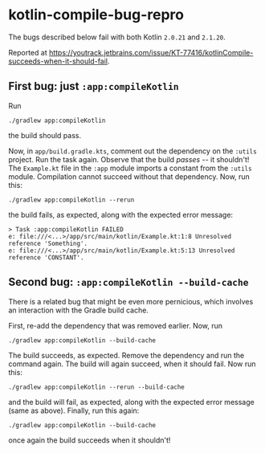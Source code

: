 # kotlin-compile-bug-repro

The bugs described below fail with both Kotlin `2.0.21` and `2.1.20`.

Reported at https://youtrack.jetbrains.com/issue/KT-77416/kotlinCompile-succeeds-when-it-should-fail.

## First bug: just `:app:compileKotlin`

Run

```shell
./gradlew app:compileKotlin
```

the build should pass.

Now, in `app/build.gradle.kts`, comment out the dependency on the `:utils` project. Run the task 
again. Observe that the build _passes_ -- it shouldn't! The `Example.kt` file in the `:app` module
imports a constant from the `:utils` module. Compilation cannot succeed without that dependency. 
Now, run this:

```shell
./gradlew app:compileKotlin --rerun
```

the build fails, as expected, along with the expected error message:
```
> Task :app:compileKotlin FAILED
e: file:///<...>/app/src/main/kotlin/Example.kt:1:8 Unresolved reference 'Something'.
e: file:///<...>/app/src/main/kotlin/Example.kt:5:13 Unresolved reference 'CONSTANT'.
```

## Second bug: `:app:compileKotlin --build-cache`

There is a related bug that might be even more pernicious, which involves an interaction with the
Gradle build cache.

First, re-add the dependency that was removed earlier. Now, run

```shell
./gradlew app:compileKotlin --build-cache
```

The build succeeds, as expected. Remove the dependency and run the command again. The build will 
again succeed, when it should fail. Now run this:

```shell
./gradlew app:compileKotlin --rerun --build-cache
```

and the build will fail, as expected, along with the expected error message (same as above). 
Finally, run this again:

```shell
./gradlew app:compileKotlin --build-cache
```

once again the build succeeds when it shouldn't!
